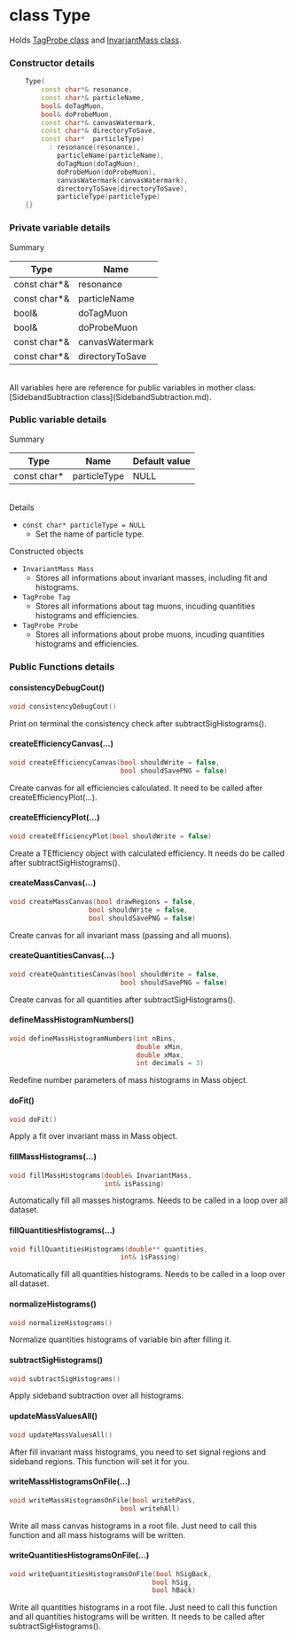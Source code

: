 # class Type

Holds [TagProbe class](TagProbe.md) and [InvariantMass class](InvariantMass.md).

### Constructor details

```cpp
    Type(
        const char*& resonance,
        const char*& particleName,
        bool& doTagMuon,
        bool& doProbeMuon,
        const char*& canvasWatermark,
        const char*& directoryToSave,
        const char*  particleType)
          : resonance(resonance),
            particleName(particleName),
            doTagMuon(doTagMuon),
            doProbeMuon(doProbeMuon),
            canvasWatermark(canvasWatermark),
            directoryToSave(directoryToSave),
            particleType(particleType)
    {}
```

### Private variable details

Summary

| Type         | Name            |
|--------------|-----------------|
| const char*& | resonance       |
| const char*& | particleName    |
| bool&        | doTagMuon       |
| bool&        | doProbeMuon     |
| const char*& | canvasWatermark |
| const char*& | directoryToSave |

<br>
All variables here are reference for public variables in mother class: [SidebandSubtraction class](SidebandSubtraction.md).

### Public variable details

Summary

| Type        | Name         | Default value |
|-------------|--------------|---------------|
| const char* | particleType | NULL          |

<br>
Details

* `const char* particleType = NULL`
    * Set the name of particle type.

Constructed objects

* `InvariantMass Mass`
    * Stores all informations about invariant masses, including fit and histograms.
* `TagProbe Tag`
    * Stores all informations about tag muons, incuding quantities histograms and efficiencies.
* `TagProbe Probe`
    * Stores all informations about probe muons, incuding quantities histograms and efficiencies.

### Public Functions details

#### consistencyDebugCout()

```cpp
void consistencyDebugCout()
```

Print on terminal the consistency check after subtractSigHistograms().

#### createEfficiencyCanvas(...)

```cpp
void createEfficiencyCanvas(bool shouldWrite = false,
                            bool shouldSavePNG = false)
```

Create canvas for all efficiencies calculated. It need to be called after createEfficiencyPlot(...).

#### createEfficiencyPlot(...)

```cpp
void createEfficiencyPlot(bool shouldWrite = false)
```

Create a TEfficiency object with calculated efficiency. It needs do be called after subtractSigHistograms().

#### createMassCanvas(...)

```cpp
void createMassCanvas(bool drawRegions = false,
                    bool shouldWrite = false,
                    bool shouldSavePNG = false)
```

Create canvas for all invariant mass (passing and all muons).

#### createQuantitiesCanvas(...)

```cpp
void createQuantitiesCanvas(bool shouldWrite = false,
                            bool shouldSavePNG = false)
```

Create canvas for all quantities after subtractSigHistograms().

#### defineMassHistogramNumbers()

```cpp
void defineMassHistogramNumbers(int nBins,
                                double xMin,
                                double xMax,
                                int decimals = 3)
```

Redefine number parameters of mass histograms in Mass object.

#### doFit()

```cpp
void doFit()
```

Apply a fit over invariant mass in Mass object.

#### fillMassHistograms(...)

```cpp
void fillMassHistograms(double& InvariantMass,
                        int& isPassing)
```

Automatically fill all masses histograms. Needs to be called in a loop over all dataset.

#### fillQuantitiesHistograms(...)

```cpp
void fillQuantitiesHistograms(double** quantities,
                            int& isPassing)
```

Automatically fill all quantities histograms. Needs to be called in a loop over all dataset.

#### normalizeHistograms()

```cpp
void normalizeHistograms()
```

Normalize quantities histograms of variable bin after filling it.

#### subtractSigHistograms()

```cpp
void subtractSigHistograms()
```

Apply sideband subtraction over all histograms.

#### updateMassValuesAll()

```cpp
void updateMassValuesAll()
```

After fill invariant mass histograms, you need to set signal regions and sideband regions. This function will set it for you.

#### writeMassHistogramsOnFile(...)

```cpp
void writeMassHistogramsOnFile(bool writehPass,
                            bool writehAll)
```

Write all mass canvas histograms in a root file. Just need to call this function and all mass histograms will be written.

#### writeQuantitiesHistogramsOnFile(...)

```cpp
void writeQuantitiesHistogramsOnFile(bool hSigBack,
                                    bool hSig,
                                    bool hBack)
```

Write all quantities histograms in a root file. Just need to call this function and all quantities histograms will be written. It needs to be called after subtractSigHistograms().